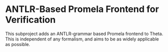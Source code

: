 # ANTLR-Based Promela Frontend for Verification

This subproject adds an ANTLR-grammar based Promela frontend to Theta. This is independent of any formalism, and aims to be as widely applicable as possible.